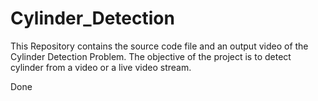 # Cylinder_Detection
This Repository contains the source code file and an output video of the Cylinder Detection Problem. The objective of the project is to detect cylinder from a video or a live video stream. 

Done
